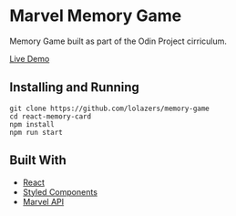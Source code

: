 # Marvel Memory Game

Memory Game built as part of the Odin Project cirriculum.

[Live Demo](https://lolazers.github.io/memory-game/)

## Installing and Running

```
git clone https://github.com/lolazers/memory-game
cd react-memory-card
npm install
npm run start
```

## Built With

- [React](https://reactjs.org/)
- [Styled Components](https://styled-components.com/)
- [Marvel API](https://developer.marvel.com/)
